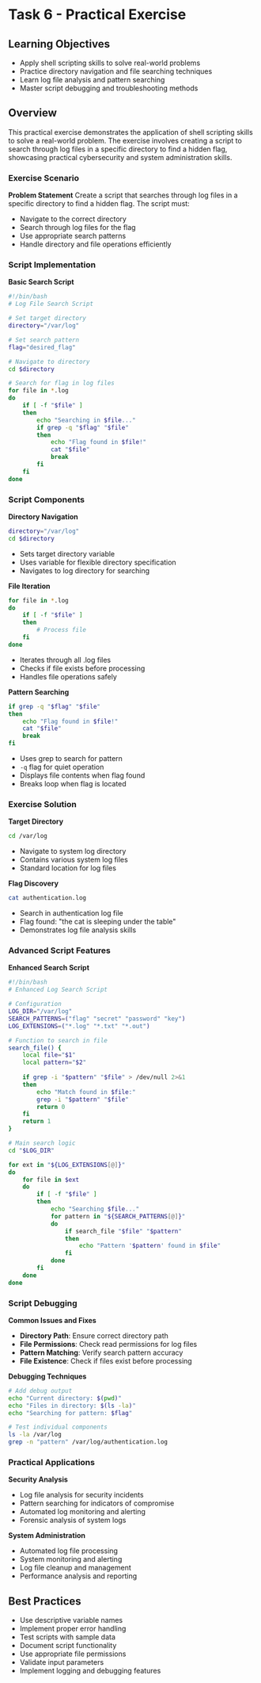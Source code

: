# Task 6 - Practical Exercise

## Learning Objectives
- Apply shell scripting skills to solve real-world problems
- Practice directory navigation and file searching techniques
- Learn log file analysis and pattern searching
- Master script debugging and troubleshooting methods

## Overview
This practical exercise demonstrates the application of shell scripting skills to solve a real-world problem. The exercise involves creating a script to search through log files in a specific directory to find a hidden flag, showcasing practical cybersecurity and system administration skills.

### Exercise Scenario

**Problem Statement**
Create a script that searches through log files in a specific directory to find a hidden flag. The script must:
- Navigate to the correct directory
- Search through log files for the flag
- Use appropriate search patterns
- Handle directory and file operations efficiently

### Script Implementation

**Basic Search Script**
```bash
#!/bin/bash
# Log File Search Script

# Set target directory
directory="/var/log"

# Set search pattern
flag="desired_flag"

# Navigate to directory
cd $directory

# Search for flag in log files
for file in *.log
do
    if [ -f "$file" ]
    then
        echo "Searching in $file..."
        if grep -q "$flag" "$file"
        then
            echo "Flag found in $file!"
            cat "$file"
            break
        fi
    fi
done
```

### Script Components

**Directory Navigation**
```bash
directory="/var/log"
cd $directory
```
- Sets target directory variable
- Uses variable for flexible directory specification
- Navigates to log directory for searching

**File Iteration**
```bash
for file in *.log
do
    if [ -f "$file" ]
    then
        # Process file
    fi
done
```
- Iterates through all .log files
- Checks if file exists before processing
- Handles file operations safely

**Pattern Searching**
```bash
if grep -q "$flag" "$file"
then
    echo "Flag found in $file!"
    cat "$file"
    break
fi
```
- Uses grep to search for pattern
- `-q` flag for quiet operation
- Displays file contents when flag found
- Breaks loop when flag is located

### Exercise Solution

**Target Directory**
```bash
cd /var/log
```
- Navigate to system log directory
- Contains various system log files
- Standard location for log files

**Flag Discovery**
```bash
cat authentication.log
```
- Search in authentication log file
- Flag found: "the cat is sleeping under the table"
- Demonstrates log file analysis skills

### Advanced Script Features

**Enhanced Search Script**
```bash
#!/bin/bash
# Enhanced Log Search Script

# Configuration
LOG_DIR="/var/log"
SEARCH_PATTERNS=("flag" "secret" "password" "key")
LOG_EXTENSIONS=("*.log" "*.txt" "*.out")

# Function to search in file
search_file() {
    local file="$1"
    local pattern="$2"
    
    if grep -i "$pattern" "$file" > /dev/null 2>&1
    then
        echo "Match found in $file:"
        grep -i "$pattern" "$file"
        return 0
    fi
    return 1
}

# Main search logic
cd "$LOG_DIR"

for ext in "${LOG_EXTENSIONS[@]}"
do
    for file in $ext
    do
        if [ -f "$file" ]
        then
            echo "Searching $file..."
            for pattern in "${SEARCH_PATTERNS[@]}"
            do
                if search_file "$file" "$pattern"
                then
                    echo "Pattern '$pattern' found in $file"
                fi
            done
        fi
    done
done
```

### Script Debugging

**Common Issues and Fixes**
- **Directory Path**: Ensure correct directory path
- **File Permissions**: Check read permissions for log files
- **Pattern Matching**: Verify search pattern accuracy
- **File Existence**: Check if files exist before processing

**Debugging Techniques**
```bash
# Add debug output
echo "Current directory: $(pwd)"
echo "Files in directory: $(ls -la)"
echo "Searching for pattern: $flag"

# Test individual components
ls -la /var/log
grep -n "pattern" /var/log/authentication.log
```

### Practical Applications

**Security Analysis**
- Log file analysis for security incidents
- Pattern searching for indicators of compromise
- Automated log monitoring and alerting
- Forensic analysis of system logs

**System Administration**
- Automated log file processing
- System monitoring and alerting
- Log file cleanup and management
- Performance analysis and reporting

## Best Practices
- Use descriptive variable names
- Implement proper error handling
- Test scripts with sample data
- Document script functionality
- Use appropriate file permissions
- Validate input parameters
- Implement logging and debugging features